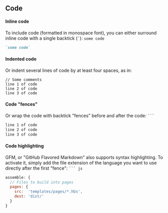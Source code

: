 ## Code

#### Inline code

To include code (formatted in monospace font), you can either surround inline code with a single backtick (`` ` ``): `some code`

``` md
`some code`
```

#### Indented code

Or indent several lines of code by at least four spaces, as in:

    // Some comments
    line 1 of code
    line 2 of code
    line 3 of code


#### Code "fences"

Or wrap the code with backtick "fences" before and after the code: ` ``` `

``` md
line 1 of code
line 2 of code
line 3 of code
```

#### Code highlighting

GFM, or "GitHub Flavored Markdown" also supports syntax highlighting. To activate it, simply add the file extension of the language you want to use directly after the first "fence": ` ``` js ` 

``` js
assemble: {
  // Files to build into pages
  pages: {
    src:  'templates/pages/*.hbs',
    dest: 'dist/'
  }
}
```
